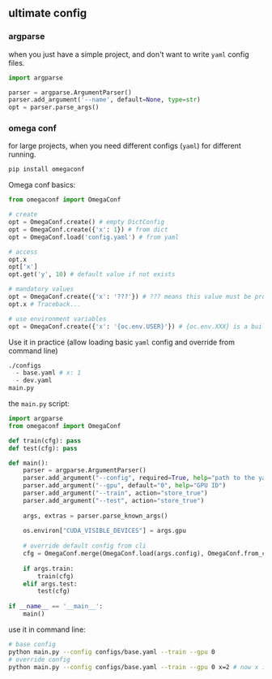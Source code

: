 ## ultimate config

### argparse

when you just have a simple project, and don't want to write `yaml` config files.

```python
import argparse

parser = argparse.ArgumentParser()
parser.add_argument('--name', default=None, type=str)
opt = parser.parse_args()
```



### omega conf

for large projects, when you need different configs (`yaml`) for different running.

```bash
pip install omegaconf
```

Omega conf basics:

```python
from omegaconf import OmegaConf

# create
opt = OmegaConf.create() # empty DictConfig
opt = OmegaConf.create({'x': 1}) # from dict
opt = OmegaConf.load('config.yaml') # from yaml

# access
opt.x
opt['x']
opt.get('y', 10) # default value if not exists

# mandatory values
opt = OmegaConf.create({'x': '???'}) # ??? means this value must be provided before access
opt.x # Traceback...

# use environment variables
opt = OmegaConf.create({'x': '{oc.env.USER}'}) # {oc.env.XXX} is a built-in resolver
```

Use it in practice (allow loading basic `yaml` config and override from command line)

```bash
./configs
  - base.yaml # x: 1
  - dev.yaml
main.py  
```

the `main.py` script:

```python
import argparse
from omegaconf import OmegaConf

def train(cfg): pass
def test(cfg): pass

def main():
    parser = argparse.ArgumentParser()
    parser.add_argument("--config", required=True, help="path to the yaml config file")
    parser.add_argument("--gpu", default="0", help="GPU ID")
    parser.add_argument("--train", action="store_true")
    parser.add_argument("--test", action="store_true")
    
    args, extras = parser.parse_known_args()
    
    os.environ["CUDA_VISIBLE_DEVICES"] = args.gpu
    
    # override default config from cli
    cfg = OmegaConf.merge(OmegaConf.load(args.config), OmegaConf.from_cli(extras)) # 
    
    if args.train:
        train(cfg)
    elif args.test:
        test(cfg)
    
if __name__ == '__main__':
    main()
```

use it in command line:

```bash
# base config
python main.py --config configs/base.yaml --train --gpu 0
# override config
python main.py --config configs/base.yaml --train --gpu 0 x=2 # now x is 2
```